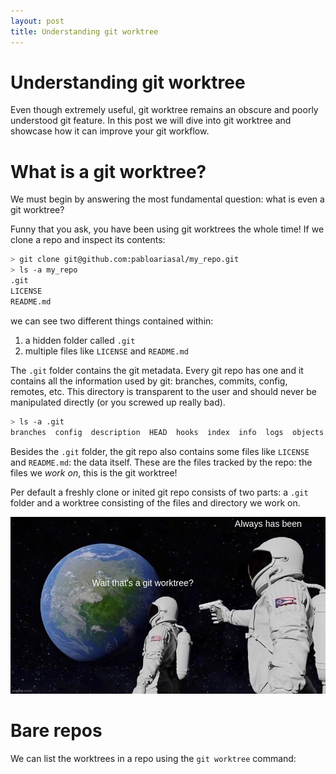 ```yaml
---
layout: post
title: Understanding git worktree
---
```


# Understanding git worktree

Even though extremely useful, git worktree remains an obscure and poorly understood git feature. In this post we will dive into git worktree and showcase how it can improve your git workflow.

# What is a git worktree?

We must begin by answering the most fundamental question: what is even a git worktree? 

Funny that you ask, you have been using git worktrees the whole time!
If we clone a repo and inspect its contents:

```sh
> git clone git@github.com:pabloariasal/my_repo.git
> ls -a my_repo
.git
LICENSE
README.md
```

we can see two different things contained within:

1. a hidden folder called `.git`
2. multiple files like `LICENSE` and `README.md`

The `.git` folder contains the git metadata. Every git repo has one and it contains all the information used by git: branches, commits, config, remotes, etc. This directory is transparent to the user and should never be manipulated directly (or you screwed up really bad).

```sh
> ls -a .git
branches  config  description  HEAD  hooks  index  info  logs  objects  packed-refs  refs
```

Besides the `.git` folder, the git repo also contains some files like `LICENSE` and `README.md`: the data itself. These are the files tracked by the repo: the files we *work on*, this is the git worktree!

Per default a freshly clone or inited git repo consists of two parts: a `.git` folder and a worktree consisting of the files and directory we work on.

<img src="/assets/img/posts/git_worktree/always_has_been.jpg" width="600" height="auto">

# Bare repos

We can list the worktrees in a repo using the `git worktree` command:




